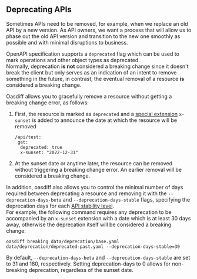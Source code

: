 ## Deprecating APIs
Sometimes APIs need to be removed, for example, when we replace an old API by a new version.
As API owners, we want a process that will allow us to phase out the old API version and transition to the new one smoothly as possible and with minimal disruptions to business.

OpenAPI specification supports a ```deprecated``` flag which can be used to mark operations and other object types as deprecated.  
Normally, deprecation **is not** considered a breaking change since it doesn't break the client but only serves as an indication of an intent to remove something in the future, in contrast, the eventual removal of a resource **is** considered a breaking change.

Oasdiff allows you to gracefully remove a resource without getting a breaking change error, as follows:
1. First, the resource is marked as ```deprecated``` and a [special extension](https://swagger.io/specification/#specification-extensions) ```x-sunset``` is added to announce the date at which the resource will be removed
   ```
   /api/test:
    get:
     deprecated: true
     x-sunset: "2022-12-31"
   ```
2. At the sunset date or anytime later, the resource can be removed without triggering a breaking change error. An earlier removal will be considered a breaking change.

In addition, oasdiff also allows you to control the minimal number of days required between deprecating a resource and removing it with the `--deprecation-days-beta` and `--deprecation-days-stable` flags, specifying the deprecation days for each [API stability level](STABILITY.md).  
For example, the following command requires any deprecation to be accompanied by an ```x-sunset``` extension with a date which is at least 30 days away, otherwise the deprecation itself will be considered a breaking change:
```
oasdiff breaking data/deprecation/base.yaml data/deprecation/deprecated-past.yaml --deprecation-days-stable=30
```

By default, `--deprecation-days-beta` and `--deprecation-days-stable` are set to 31 and 180, respectively. Setting deprecation-days to 0 allows for non-breaking deprecation, regardless of the sunset date.  
